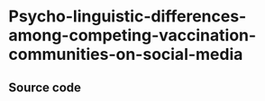 # Psycho-linguistic-differences-among-competing-vaccination-communities-on-social-media
## Source code
